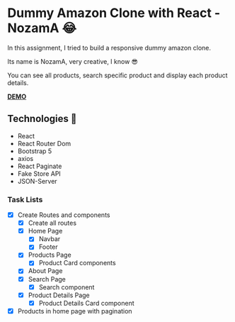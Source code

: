 # Dummy Amazon Clone with React - NozamA :joy:

In this assignment, I tried to build a responsive dummy amazon clone.

Its name is NozamA, very creative, I know :sunglasses:

You can see all products, search specific product and display each product details.

**[DEMO](https://react-product-app.vercel.app/)**

## Technologies :rocket:
- React
- React Router Dom
- Bootstrap 5
- axios
- React Paginate
- Fake Store API
- JSON-Server 

### Task Lists

- [x] Create Routes and components
  - [x] Create all routes
  - [x] Home Page
    - [x] Navbar
    - [x] Footer
  - [x] Products Page
    - [x] Product Card components
  - [x] About Page
  - [x] Search Page
    - [x] Search component
  - [x] Product Details Page
    - [x] Product Details Card component
- [x] Products in home page with pagination